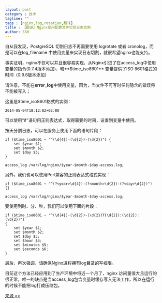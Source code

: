 ```yaml
---
layout: post
category : 技术
tagline: ""
tags : [nginx,log,rotation,翻译]
title : 【翻译】Nginx使用配置文件实现日志切割
author: SSH
---
```


自从我发现，PostgreSQL 切割日志不再需要使用 logrotate 或者 cronolog，而是可以在log_filename 中使用变量来实现日志切割，就很希望nginx也能支持。

事实证明，nginx不仅可以并且很容易实现，从Nginx引进了在access_log中使用变量的指令(0.7.4版本添加)，和**$time_iso8601** 变量提供了ISO 8601格式的时间（0.9.6版本添加）

请注意，不能在**error_log**中使用变量，因为，当文件不可写时任何隐含的错误将不能被写入；

这里是$time_iso8601格式的实例：

    2014-05-04T18:12:02+02:00

可以使用“if”语句用正则表达式，取得需要的时间，设置到变量中使用。

按天分割日志，可以在服务上使用下面的语句片段：

    if ($time_iso8601 ~ "^(\d{4})-(\d{2})-(\d{2})") {
        set $year $1;
        set $month $2;
        set $day $3;
    }
    
    access_log /var/log/nginx/$year-$month-$day-access.log;

另外，我们也可以使用Perl兼容的正则表达式格式实现：

    if ($time_iso8601 ~ "^(?<year>\d{4})-(?<month>\d{2})-(?<day>\d{2})") {}
    
    access_log /var/log/nginx/$year-$month-$day-access.log;

要使用到时、分、秒，我们可以使用下面的片段：

    if ($time_iso8601 ~ "^(\d{4})-(\d{2})-(\d{2})T(\d{2}):(\d{2}):(\d{2})")
    {
        set $year $1;
        set $month $2;
        set $day $3;
        set $hour $4;
        set $minutes $5;
        set $seconds $6;
    }

最后，再次强调，请确保Nginx进程拥有log目录的写权限。

目前这个方法已经应用到了生产环境中将近一个月了，nginx 访问量很大且运行的很正常。唯一的缺点是当access_log包含变量时缓存写入无法工作，所以在运行的时候不能把log打成压缩包。

[来源 >>](http://www.cambus.net/log-rotation-directly-within-nginx-configuration-file/)